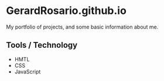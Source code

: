 # GerardRosario.github.io

My portfolio of projects, and some basic information about me.

## Tools / Technology

- HMTL
- CSS
- JavaScript

